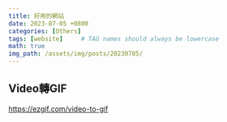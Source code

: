 ```yaml
---
title: 好用的網站
date: 2023-07-05 +0800
categories: [Others]
tags: [website]     # TAG names should always be lowercase
math: true
img_path: /assets/img/posts/20230705/
---
```


## Video轉GIF

<https://ezgif.com/video-to-gif>